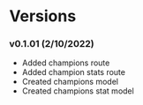# Versions
### v0.1.01 (2/10/2022)
 - Added champions route
 - Added champion stats route
 - Created champions model
 - Created champions stat model
